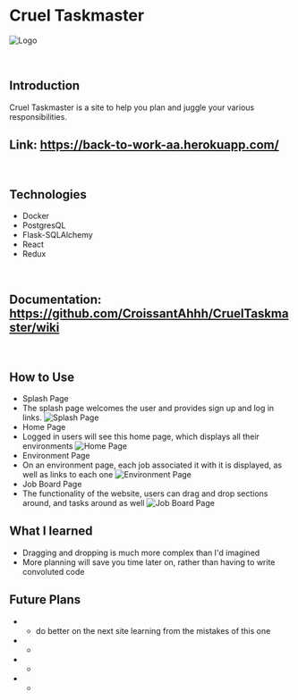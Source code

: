 # Cruel Taskmaster
![Logo](https://res.cloudinary.com/dmtj0amo0/image/upload/v1638263223/Screen_Shot_2021-11-30_at_1.06.39_AM_wmrnqn.png)

<br/>

## Introduction

Cruel Taskmaster is a site to help you plan and juggle your various responsibilities.
<br/>

## Link: https://back-to-work-aa.herokuapp.com/

<br/>

## Technologies
* Docker
* PostgresQL
* Flask-SQLAlchemy
* React
* Redux

<br/>

## Documentation: https://github.com/CroissantAhhh/CruelTaskmaster/wiki

<br/>

## How to Use
* Splash Page
* The splash page welcomes the user and provides sign up and log in links.
![Splash Page](https://res.cloudinary.com/dmtj0amo0/image/upload/v1638264074/Screen_Shot_2021-11-30_at_1.21.04_AM_dpiqp8.png)
* Home Page
* Logged in users will see this home page, which displays all their environments
![Home Page](https://res.cloudinary.com/dmtj0amo0/image/upload/v1638264117/Screen_Shot_2021-11-30_at_1.21.50_AM_cmw1sq.png)
* Environment Page
* On an environment page, each job associated it with it is displayed, as well as links to each one
![Environment Page](https://res.cloudinary.com/dmtj0amo0/image/upload/v1638264240/Screen_Shot_2021-11-30_at_1.23.53_AM_qlfz9e.png)
* Job Board Page
* The functionality of the website, users can drag and drop sections around, and tasks around as well
![Job Board Page](https://res.cloudinary.com/dmtj0amo0/image/upload/v1638264312/Screen_Shot_2021-11-30_at_1.24.59_AM_lg0ftf.png)

## What I learned
* Dragging and dropping is much more complex than I'd imagined
* More planning will save you time later on, rather than having to write convoluted code

## Future Plans
* - do better on the next site learning from the mistakes of this one
* -
* -
* -

